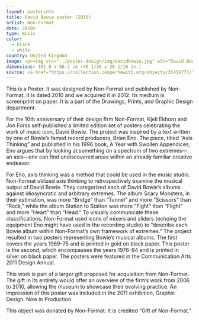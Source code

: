 ```yaml
---
layout: posterinfo
title: David Bowie poster (2010)
artist: Non-Format
date: 2010s
type: music
color: 
  - black
  - white
country: United Kingdom
image: <p><img src="../poster-design/img/davidbowie.jpg" alt="David Bowie poster"/></p>
dimensions: 101.8 x 66.2 cm (40 1/16 x 26 1/16 in.)
source: <a href="https://collection.cooperhewitt.org/objects/35456773/"> https://collection.cooperhewitt.org/objects/35456773/ </a>
---
```


<p> This is a Poster. It was designed by Non-Format and published by Non-Format. It is dated 2010 and we acquired it in 2012. Its medium is screenprint on paper. It is a part of the Drawings, Prints, and Graphic Design department. </p>

<p> For the 10th anniversary of their design firm Non-Format, Kjell Ekhorn and Jon Forss self-published a limited edition set of posters celebrating the work of music icon, David Bowie. The project was inspired by a text written by one of Bowie’s famed record producers, Brian Eno. The piece, titled “Axis Thinking” and published in his 1996 book, A Year with Swollen Appendices, Eno argues that by looking at something on a spectrum of two extremes—an axis—one can find undiscovered areas within an already familiar creative endeavor. </p>

<p> For Eno, axis thinking was a method that could be used in the music studio. Non-Format utilized axis thinking to retrospectively examine the musical output of David Bowie. They categorized each of David Bowie’s albums against idiosyncratic and arbitrary extremes. The album Scary Monsters, in their estimation, was more “Bridge” than “Tunnel” and more “Scissors” than “Rock,” while the album Station to Station was more “Fight” than “Flight” and more “Heart” than “Head.” To visually communicate these classifications, Non-Format used icons of mixers and sliders (echoing the equipment Eno might have used in the recording studio) to “describe each Bowie album within Non-Format’s own framework of extremes.” The project resulted in two posters representing Bowie’s musical albums. The first covers the years 1969–75 and is printed in gold on black paper. This poster is the second, which encompasses the years 1976–84 and is printed in silver on black paper. The posters were featured in the Communication Arts 2011 Design Annual. </p>

<p> This work is part of a larger gift proposed for acquisition from Non-Format. The gift in its entirety would offer an overview of the firm’s work from 2006 to 2010, allowing the museum to showcase their evolving practice. An impression of this poster was included in the 2011 exhibition, Graphic Design: Now in Production. </p>

<p> This object was donated by Non-Format. It is credited "Gift of Non-Format." </p>